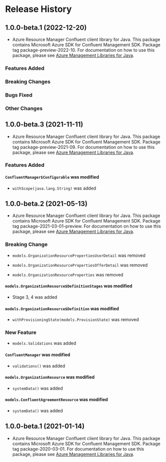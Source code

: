# Release History

## 1.0.0-beta.1 (2022-12-20)

- Azure Resource Manager Confluent client library for Java. This package contains Microsoft Azure SDK for Confluent Management SDK.  Package tag package-preview-2022-10. For documentation on how to use this package, please see [Azure Management Libraries for Java](https://aka.ms/azsdk/java/mgmt).

### Features Added

### Breaking Changes

### Bugs Fixed

### Other Changes

## 1.0.0-beta.3 (2021-11-11)

- Azure Resource Manager Confluent client library for Java. This package contains Microsoft Azure SDK for Confluent Management SDK.  Package tag package-preview-2021-09. For documentation on how to use this package, please see [Azure Management Libraries for Java](https://aka.ms/azsdk/java/mgmt).

### Features Added

#### `ConfluentManager$Configurable` was modified

* `withScope(java.lang.String)` was added

## 1.0.0-beta.2 (2021-05-13)

- Azure Resource Manager Confluent client library for Java. This package contains Microsoft Azure SDK for Confluent Management SDK.  Package tag package-2021-03-01-preview. For documentation on how to use this package, please see [Azure Management Libraries for Java](https://aka.ms/azsdk/java/mgmt).

### Breaking Change

* `models.OrganizationResourcePropertiesUserDetail` was removed

* `models.OrganizationResourcePropertiesOfferDetail` was removed

* `models.OrganizationResourceProperties` was removed

#### `models.OrganizationResource$DefinitionStages` was modified

* Stage 3, 4 was added

#### `models.OrganizationResource$Definition` was modified

* `withProvisioningState(models.ProvisionState)` was removed

### New Feature

* `models.Validations` was added

#### `ConfluentManager` was modified

* `validations()` was added

#### `models.OrganizationResource` was modified

* `systemData()` was added

#### `models.ConfluentAgreementResource` was modified

* `systemData()` was added

## 1.0.0-beta.1 (2021-01-14)

- Azure Resource Manager Confluent client library for Java. This package contains Microsoft Azure SDK for Confluent Management SDK.  Package tag package-2020-03-01. For documentation on how to use this package, please see [Azure Management Libraries for Java](https://aka.ms/azsdk/java/mgmt).
